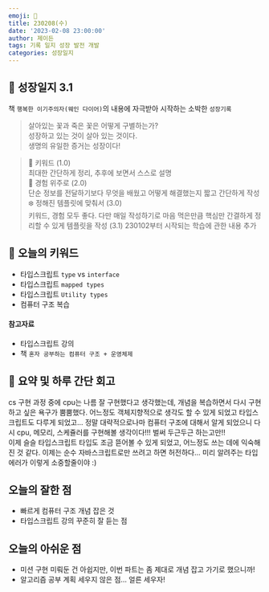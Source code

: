 ```yaml
---
emoji: 🌱
title: 230208(수)
date: '2023-02-08 23:00:00'
author: 제이든
tags: 기록 일지 성장 발전 개발
categories: 성장일지
---
```


## 🎄 성장일지 3.1

책 `행복한 이기주의자(웨인 다이어)`의 내용에 자극받아 시작하는 소박한 `성장기록`

> 살아있는 꽃과 죽은 꽃은 어떻게 구별하는가?<br/>
> 성장하고 있는 것이 살아 있는 것이다.<br/>
> 생명의 유일한 증거는 성장이다!

> 🌳 키워드 (1.0)<br/>
> 최대한 간단하게 정리, 추후에 보면서 스스로 설명<br/>
> 🍉 경험 위주로 (2.0)<br/>
> 단순 정보를 전달하기보다 무엇을 배웠고 어떻게 해결했는지 짧고 간단하게 작성<br/>
> ❄️ 정해진 템플릿에 맞춰서 (3.0)<br/>
> 키워드, 경험 모두 좋다. 다만 매일 작성하기로 마음 먹은만큼 핵심만 간결하게 정리할 수 있게 템플릿을 작성
> (3.1) 230102부터 시작되는 학습에 관한 내용 추가

## 🔑 오늘의 키워드

- 타입스크립트 `type` vs `interface`
- 타입스크립트 `mapped types`
- 타입스크립트 `Utility types`
- 컴퓨터 구조 복습

#### 참고자료

- 타입스크립트 강의
- 책 `혼자 공부하는 컴퓨터 구조 + 운영체제`

## 📝 요약 및 하루 간단 회고

cs 구현 과정 중에 cpu는 나름 잘 구현했다고 생각했는데, 개념을 복습하면서 다시 구현하고 싶은 욕구가 뿜뿜했다. 어느정도 객체지향적으로 생각도 할 수 있게 되었고
타입스크립트도 다루게 되었고... 정말 대략적으로나마 컴퓨터 구조에 대해서 알게 되었으니 다시 cpu, 메모리, 스케쥴러를 구현해볼 생각이다!!! 벌써 두근두근 하는고만!!<br/>
이제 슬슬 타입스크립트 타입도 조금 뜯어볼 수 있게 되었고, 어느정도 쓰는 데에 익숙해진 것 같다. 이제는 순수 자바스크립트로만 쓰려고 하면 허전하다... 미리 알려주는 타입 에러가 
이렇게 소중할줄이야 :) 

## 오늘의 잘한 점

- 빠르게 컴퓨터 구조 개념 잡은 것
- 타입스크립트 강의 꾸준히 잘 듣는 점

## 오늘의 아쉬운 점

- 미션 구현 미뤄둔 건 아쉽지만, 이번 파트는 좀 제대로 개념 잡고 가기로 했으니까!
- 알고리즘 공부 계획 세우지 않은 점... 얼른 세우자!

```toc

```